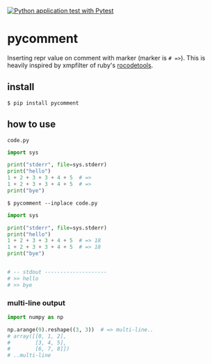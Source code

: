 [![Python application test with Pytest](https://github.com/podhmo/pycomment/actions/workflows/python-package/badge.svg)](https://github.com/podhmo/pycomment/actions)

# pycomment

Inserting repr value on comment with marker (marker is `# =>`). This is heavily inspired by xmpfilter of ruby's [rocodetools](https://github.com/rcodetools/rcodetools).

## install

```console
$ pip install pycomment
```

## how to use

`code.py`

```python
import sys

print("stderr", file=sys.stderr)
print("hello")
1 + 2 + 3 + 3 + 4 + 5  # =>
1 + 2 + 3 + 3 + 4 + 5  # =>
print("bye")
```

```console
$ pycomment --inplace code.py
```

```python
import sys

print("stderr", file=sys.stderr)
print("hello")
1 + 2 + 3 + 3 + 4 + 5  # => 18
1 + 2 + 3 + 3 + 4 + 5  # => 18
print("bye")


# -- stdout --------------------
# >> hello
# >> bye
```

### multi-line output

```python
import numpy as np

np.arange(9).reshape((3, 3))  # => multi-line..
# array([[0, 1, 2],
#        [3, 4, 5],
#        [6, 7, 8]])
# ..multi-line
```